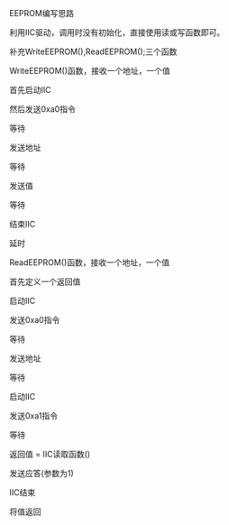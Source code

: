 EEPROM编写思路

利用IIC驱动，调用时没有初始化，直接使用读或写函数即可。

补充WriteEEPROM(),ReadEEPROM();三个函数

WriteEEPROM()函数，接收一个地址，一个值

首先启动IIC

然后发送0xa0指令

等待

发送地址

等待

发送值

等待

结束IIC

延时



ReadEEPROM()函数，接收一个地址，一个值

首先定义一个返回值

启动IIC

发送0xa0指令

等待

发送地址

等待

启动IIC

发送0xa1指令

等待

返回值 = IIC读取函数()

发送应答(参数为1)

IIC结束

将值返回